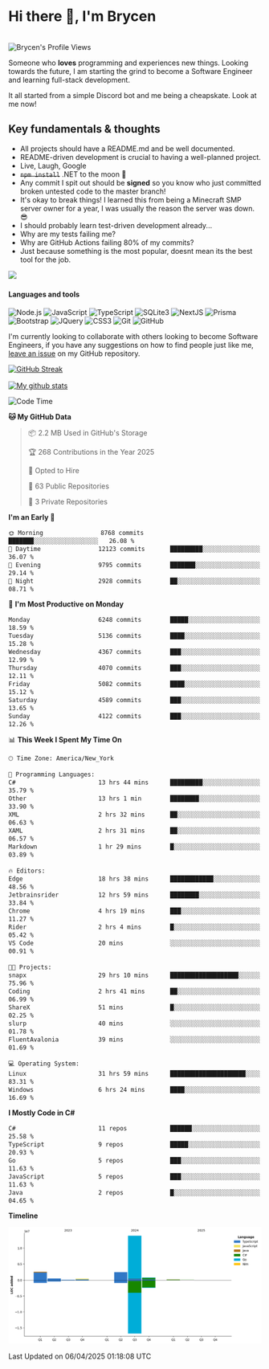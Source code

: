 # Hi there 👋, I'm Brycen

<br>
<img src="https://komarev.com/ghpvc/?username=BrycensRanch" alt="Brycen's Profile Views" />

Someone who **loves** programming and experiences new things. Looking towards the future, I am starting the grind to become a Software Engineer and learning full-stack development.

It all started from a simple Discord bot and me being a cheapskate. Look at me now!

## Key fundamentals & thoughts

- All projects should have a README.md and be well documented.
- README-driven development is crucial to having a well-planned project.
- Live, Laugh, Google
- ~~`npm install`~~ .NET to the moon 🚀
- Any commit I spit out should be **signed** so you know who just committed broken untested code to the master branch!
- It's okay to break things! I learned this from being a Minecraft SMP server owner for a year, I was usually the reason the server was down. 😎
- I should probably learn test-driven development already...
- Why are my tests failing me?
- Why are GitHub Actions failing 80% of my commits? 
- Just because something is the most popular, doesnt mean its the best tool for the job.

<img src="https://res.cloudinary.com/practicaldev/image/fetch/s--OoBLh7-Q--/c_limit%2Cf_auto%2Cfl_progressive%2Cq_auto%2Cw_880/https://cdn-images-1.medium.com/max/1614/1%2A8BlqJ8lNVZzuRjAg1mZ50w.png" height="400"/>

<h4>Languages and tools</h4>
<p>
  <img src="https://img.shields.io/badge/node.js%20-%2343853D.svg?&style=for-the-badge&logo=node.js&logoColor=white" alt="Node.js" />
  <img src="https://img.shields.io/badge/javascript%20-%23323330.svg?&style=for-the-badge&logo=javascript&logoColor=%23F7DF1E" alt="JavaScript" />
  <img src="https://img.shields.io/badge/typescript%20-%23323330.svg?&style=for-the-badge&logo=typescript&logoColor=#3467eb" alt="TypeScript" />
  <img src="https://img.shields.io/badge/sqlite3%20-%23323330.svg?&style=for-the-badge&logo=sqlite&logoColor=#3467eb" alt="SQLite3" />
  <img src="https://img.shields.io/badge/Next.JS%20-%23323330.svg?&style=for-the-badge&logo=next.js&logoColor=#3467eb" alt="NextJS" />
  <img src="https://img.shields.io/badge/Prisma%20-%23323330.svg?&style=for-the-badge&logo=prisma&logoColor=#3467eb" alt="Prisma" />
  <img src="https://img.shields.io/badge/bootstrap%20-%23323330.svg?&style=for-the-badge&logo=bootstrap" alt="Bootstrap" />
  <img src="https://img.shields.io/badge/jquery%20-%23323330.svg?&style=for-the-badge&logo=jquery" alt="JQuery" />
  <img src="https://img.shields.io/badge/css3%20-%23323330.svg?&style=for-the-badge&logo=css3" alt="CSS3" />
  <img src="https://img.shields.io/badge/git%20-%23323330.svg?&style=for-the-badge&logo=git" alt="Git" />
  <img src="https://img.shields.io/badge/github%20-%23323330.svg?&style=for-the-badge&logo=github" alt="GitHub" />
</p>

 I'm currently looking to collaborate with others looking to become Software Engineers, if you have any suggestions on how to find people just like me, [leave an issue](https://github.com/BrycensRanch/BrycensRanch/issues/new) on my GitHub repository.
 
 <p><a href="https://git.io/streak-stats"><img src=https://github-readme-streak-stats-eight.vercel.app?refreshcache12&user=BrycensRanch&amp;theme=dark&amp;hide_border=true&fire=EB5454&amp;ring=0CEB19" alt="GitHub Streak"></a></p>

<a href="https://github.com/anuraghazra/github-readme-stats">
  <img align="center" src="https://github-readme-stats.anuraghazra1.vercel.app/api?username=BrycensRanch&show_icons=true&line_height=27&include_all_commits=true" alt="My github stats" />
</a>

<!--START_SECTION:waka-->
![Code Time](http://img.shields.io/badge/Code%20Time-1%2C859%20hrs%2043%20mins-blue)

**🐱 My GitHub Data** 

> 📦 2.2 MB Used in GitHub's Storage 
 > 
> 🏆 268 Contributions in the Year 2025
 > 
> 💼 Opted to Hire
 > 
> 📜 63 Public Repositories 
 > 
> 🔑 3 Private Repositories 
 > 
**I'm an Early 🐤** 

```text
🌞 Morning                8768 commits        ███████░░░░░░░░░░░░░░░░░░   26.08 % 
🌆 Daytime                12123 commits       █████████░░░░░░░░░░░░░░░░   36.07 % 
🌃 Evening                9795 commits        ███████░░░░░░░░░░░░░░░░░░   29.14 % 
🌙 Night                  2928 commits        ██░░░░░░░░░░░░░░░░░░░░░░░   08.71 % 
```
📅 **I'm Most Productive on Monday** 

```text
Monday                   6248 commits        █████░░░░░░░░░░░░░░░░░░░░   18.59 % 
Tuesday                  5136 commits        ████░░░░░░░░░░░░░░░░░░░░░   15.28 % 
Wednesday                4367 commits        ███░░░░░░░░░░░░░░░░░░░░░░   12.99 % 
Thursday                 4070 commits        ███░░░░░░░░░░░░░░░░░░░░░░   12.11 % 
Friday                   5082 commits        ████░░░░░░░░░░░░░░░░░░░░░   15.12 % 
Saturday                 4589 commits        ███░░░░░░░░░░░░░░░░░░░░░░   13.65 % 
Sunday                   4122 commits        ███░░░░░░░░░░░░░░░░░░░░░░   12.26 % 
```


📊 **This Week I Spent My Time On** 

```text
🕑︎ Time Zone: America/New_York

💬 Programming Languages: 
C#                       13 hrs 44 mins      █████████░░░░░░░░░░░░░░░░   35.79 % 
Other                    13 hrs 1 min        ████████░░░░░░░░░░░░░░░░░   33.90 % 
XML                      2 hrs 32 mins       ██░░░░░░░░░░░░░░░░░░░░░░░   06.63 % 
XAML                     2 hrs 31 mins       ██░░░░░░░░░░░░░░░░░░░░░░░   06.57 % 
Markdown                 1 hr 29 mins        █░░░░░░░░░░░░░░░░░░░░░░░░   03.89 % 

🔥 Editors: 
Edge                     18 hrs 38 mins      ████████████░░░░░░░░░░░░░   48.56 % 
Jetbrainsrider           12 hrs 59 mins      ████████░░░░░░░░░░░░░░░░░   33.84 % 
Chrome                   4 hrs 19 mins       ███░░░░░░░░░░░░░░░░░░░░░░   11.27 % 
Rider                    2 hrs 4 mins        █░░░░░░░░░░░░░░░░░░░░░░░░   05.42 % 
VS Code                  20 mins             ░░░░░░░░░░░░░░░░░░░░░░░░░   00.91 % 

🐱‍💻 Projects: 
snapx                    29 hrs 10 mins      ███████████████████░░░░░░   75.96 % 
Coding                   2 hrs 41 mins       ██░░░░░░░░░░░░░░░░░░░░░░░   06.99 % 
ShareX                   51 mins             █░░░░░░░░░░░░░░░░░░░░░░░░   02.25 % 
slurp                    40 mins             ░░░░░░░░░░░░░░░░░░░░░░░░░   01.78 % 
FluentAvalonia           39 mins             ░░░░░░░░░░░░░░░░░░░░░░░░░   01.69 % 

💻 Operating System: 
Linux                    31 hrs 59 mins      █████████████████████░░░░   83.31 % 
Windows                  6 hrs 24 mins       ████░░░░░░░░░░░░░░░░░░░░░   16.69 % 
```

**I Mostly Code in C#** 

```text
C#                       11 repos            ██████░░░░░░░░░░░░░░░░░░░   25.58 % 
TypeScript               9 repos             █████░░░░░░░░░░░░░░░░░░░░   20.93 % 
Go                       5 repos             ███░░░░░░░░░░░░░░░░░░░░░░   11.63 % 
JavaScript               5 repos             ███░░░░░░░░░░░░░░░░░░░░░░   11.63 % 
Java                     2 repos             █░░░░░░░░░░░░░░░░░░░░░░░░   04.65 % 
```



**Timeline**

![Lines of Code chart](https://raw.githubusercontent.com/BrycensRanch/BrycensRanch/main/assets/bar_graph.png)


 Last Updated on 06/04/2025 01:18:08 UTC
<!--END_SECTION:waka-->

<!--
**BrycensRanch/BrycensRanch** is a ✨ _special_ ✨ repository because its `README.md` (this file) appears on your GitHub profile.

Here are some ideas to get you started:

- 🔭 I’m currently working on ...
- 🌱 I’m currently learning ...
- 👯 I’m looking to collaborate on ...
- 🤔 I’m looking for help with ...
- 💬 Ask me about ...
- 📫 How to reach me: ...
- 😄 Pronouns: ...
- ⚡ Fun fact: ...
-->

